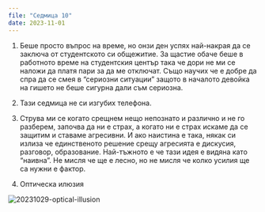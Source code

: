 ```yaml
---
file: "Седмица 10"
date: 2023-11-01
---
```

1. Беше просто въпрос на време, но онзи ден успях най-накрая да се заключа от студентското си общежитие. За щастие обаче беше в работното време на студентския център така че дори не ми се наложи да платя пари за да ме отключат.
Също научих че е добре да спра да се смея в “сериозни ситуации” защото в началото девойка на гишето не беше сигурна дали съм сериозна. 

2. Тази седмица не си изгубих телефона.

3. Струва ми се когато срещнем нещо непознато и различно и не го разберем, започва да ни е страх, а когато ни е страх искаме да се защитим и ставаме агресивни.
И ако наистина е така, някак си излиза че единственото решение срещу агресията е дискусия, разговор, образование.
Най-тъжното е че тази идея е видяна като “наивна”. Не мисля че ще е лесно, но не мисля че колко усилия ще са нужни е фактор.

4. Оптическа илюзия
   
![20231029-optical-illusion](https://github.com/wiseblondie/brum-thoughts-chain/assets/133108671/33a57891-7ed3-4b2b-bfeb-d655fd94eebd)
